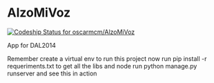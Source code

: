 AlzoMiVoz
=========
[ ![Codeship Status for 
oscarmcm/AlzoMiVoz](https://www.codeship.io/projects/6a870220-45df-0132-c37d-56cbe89fce4b/status)](https://www.codeship.io/projects/45163)

App for DAL2014

Remember create a virtual env to run this project
now run pip install -r requeriments.txt to get all the libs
and node run python manage.py runserver and see this in action
